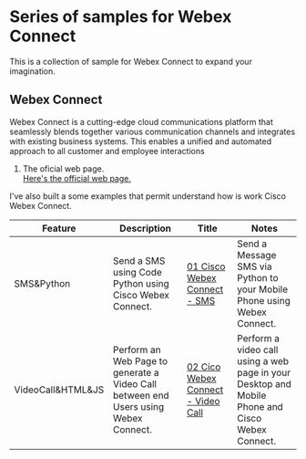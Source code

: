 # Series of samples for Webex Connect
This is a collection of sample for Webex Connect to expand your imagination.

## Webex Connect
Webex Connect is a cutting-edge cloud communications platform that seamlessly blends together various communication channels and integrates with existing business systems. This enables a unified and automated approach to all customer and employee interactions

1. The oficial web page. <br>
[Here's the official web page.](https://www.webex.com/products/cpaas.html)

I've also built a some examples that permit understand how is work Cisco Webex Connect. 

|Feature|Description|Title|Notes|
|---|---|---|---|
| SMS&Python | Send a SMS using Code Python using Cisco Webex Connect.  | [01 Cisco Webex Connect - SMS](https://github.com/ERICK-ZABALA/01_Webex_Connect_SMS) | Send a Message SMS via Python to your Mobile Phone using Webex Connect. |
| VideoCall&HTML&JS | Perform an Web Page to generate a Video Call between end Users using Webex Connect.  | [02 Cico Webex Connect - Video Call](https://github.com/ERICK-ZABALA/02_Webex_Connect_VideoCall) | Perform a video call using a web page in your Desktop and Mobile Phone and Cisco Webex Connect. |
